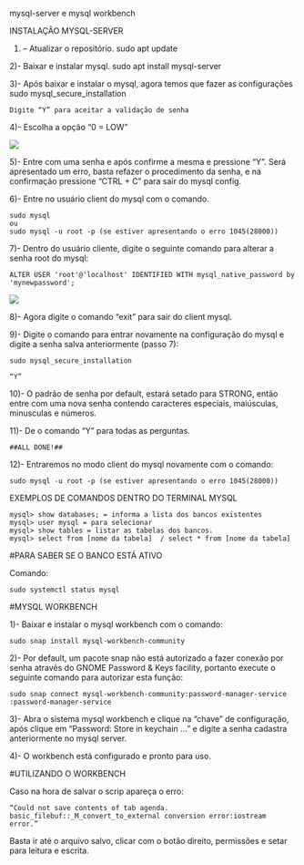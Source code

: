 mysql-server e mysql workbench

INSTALAÇÃO MYSQL-SERVER

1) – Atualizar o repositório.
	sudo apt update

2)- Baixar e instalar mysql.
	sudo apt install mysql-server

3)- Após baixar e instalar o mysql, agora temos que fazer as configurações
	sudo mysql_secure_installation
	
	Digite “Y” para aceitar a validação de senha

4)- Escolha a opção “0 = LOW” 

<img src="https://user-images.githubusercontent.com/79375451/204356693-a218ca2f-9b5d-4e16-a643-92f45d3c0caa.png">

5)- Entre com uma senha e após confirme a mesma e pressione “Y”. Será apresentado um erro, basta refazer o procedimento da senha, e na confirmação pressione “CTRL + C” para sair do mysql config.

6)-  Entre no usuário client do mysql com o comando.
	
	sudo mysql 
	ou
	sudo mysql -u root -p (se estiver apresentando o erro 1045(28000))


7)- Dentro do usuário cliente, digite o seguinte comando para alterar a senha root do mysql:
	
	ALTER USER 'root'@'localhost' IDENTIFIED WITH mysql_native_password by 'mynewpassword';
  
  <img src="https://user-images.githubusercontent.com/79375451/204358005-5394116d-6bc4-4705-bace-9f7120d8ada3.png">

8)- Agora digite o comando “exit” para sair do client mysql.

9)- Digite o comando para entrar novamente na configuração do mysql e digite a senha salva anteriormente (passo 7):
	
	sudo mysql_secure_installation

	“Y”

10)- O padrão de senha por default, estará setado para STRONG, então entre com uma nova senha contendo caracteres especiais, maiúsculas, minusculas e números.

11)- De o comando “Y” para todas as perguntas.

	##ALL DONE!##

12)- Entraremos no modo client do mysql novamente com o comando:

	sudo mysql -u root -p (se estiver apresentando o erro 1045(28000))

EXEMPLOS DE COMANDOS DENTRO DO TERMINAL MYSQL

	mysql> show databases; = informa a lista dos bancos existentes
	mysql> user mysql = para selecionar
	mysql> show tables = listar as tabelas dos bancos.
	mysql> select from [nome da tabela]  / select * from [nome da tabela]



#PARA SABER SE O BANCO ESTÁ ATIVO

Comando:

	sudo systemctl status mysql

#MYSQL WORKBENCH

1)- Baixar e instalar o mysql workbench com o comando:

	sudo snap install mysql-workbench-community

2)- Por default, um pacote snap não está autorizado a fazer conexão por senha através do GNOME Password & Keys facility, portanto execute o seguinte comando para autorizar esta função:

	sudo snap connect mysql-workbench-community:password-manager-service :password-manager-service
 
3)- Abra o sistema mysql workbench e clique na “chave” de configuração, após clique em 
“Password: Store in keychain …” e digite a senha cadastra anteriormente no mysql server.

4)- O workbench está configurado e pronto para uso.

#UTILIZANDO O WORKBENCH

		
Caso na hora de salvar o scrip apareça o erro:
	
	“Could not save contents of tab agenda. basic_filebuf::_M_convert_to_external conversion error:iostream error.”

Basta ir até o arquivo salvo, clicar com o botão direito, permissões e setar para leitura e escrita.
